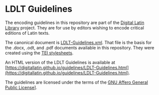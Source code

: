 # LDLT Guidelines

The encoding guidelines in this repository are part of the [Digital Latin Library](http://digitallatin.org) project. They are for use by editors wishing to encode critical editions of Latin texts. 

The canonical document is [LDLT-Guidelines.xml](https://github.com/DigitalLatin/guidelines/blob/master/LDLT-Guidelines.xml). That file is the basis for the .docx, .odt, and .pdf documents available in this repository. They were created using the [TEI stylesheets](https://github.com/TEIC/Stylesheets).

An HTML version of the LDLT Guidelines is available at [https://digitallatin.github.io/guidelines/LDLT-Guidelines.html](https://digitallatin.github.io/guidelines/LDLT-Guidelines.html).

The guidelines are licensed under the terms of the [GNU Affero General Public License](https://www.gnu.org/licenses/agpl.html)].